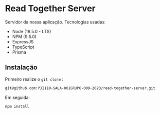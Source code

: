 # Read Together Server

Servidor da nossa aplicação. Tecnologias usadas:

- Node (18.5.0 - LTS)
- NPM (9.5.0)
- ExpressJS
- TypeScript
- Prisma

## Instalação

Primeiro realize o `git clone` :

```sh
git@github.com:PJI110-SALA-001GRUPO-009-2023/read-together-server.git
```

Em seguida:

```sh
npm install
```
